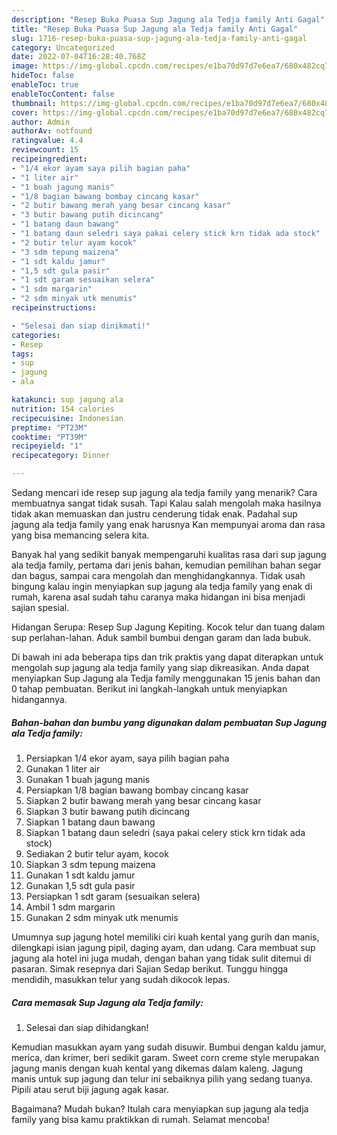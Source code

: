 ```yaml
---
description: "Resep Buka Puasa Sup Jagung ala Tedja family Anti Gagal"
title: "Resep Buka Puasa Sup Jagung ala Tedja family Anti Gagal"
slug: 1716-resep-buka-puasa-sup-jagung-ala-tedja-family-anti-gagal
category: Uncategorized
date: 2022-07-04T16:28:40.768Z
image: https://img-global.cpcdn.com/recipes/e1ba70d97d7e6ea7/680x482cq70/sup-jagung-ala-tedja-family-foto-resep-utama.jpg
hideToc: false
enableToc: true
enableTocContent: false
thumbnail: https://img-global.cpcdn.com/recipes/e1ba70d97d7e6ea7/680x482cq70/sup-jagung-ala-tedja-family-foto-resep-utama.jpg
cover: https://img-global.cpcdn.com/recipes/e1ba70d97d7e6ea7/680x482cq70/sup-jagung-ala-tedja-family-foto-resep-utama.jpg
author: Admin
authorAv: notfound
ratingvalue: 4.4
reviewcount: 15
recipeingredient:
- "1/4 ekor ayam saya pilih bagian paha"
- "1 liter air"
- "1 buah jagung manis"
- "1/8 bagian bawang bombay cincang kasar"
- "2 butir bawang merah yang besar cincang kasar"
- "3 butir bawang putih dicincang"
- "1 batang daun bawang"
- "1 batang daun seledri saya pakai celery stick krn tidak ada stock"
- "2 butir telur ayam kocok"
- "3 sdm tepung maizena"
- "1 sdt kaldu jamur"
- "1,5 sdt gula pasir"
- "1 sdt garam sesuaikan selera"
- "1 sdm margarin"
- "2 sdm minyak utk menumis"
recipeinstructions:

- "Selesai dan siap dinikmati!"
categories:
- Resep
tags:
- sup
- jagung
- ala

katakunci: sup jagung ala 
nutrition: 154 calories
recipecuisine: Indonesian
preptime: "PT23M"
cooktime: "PT39M"
recipeyield: "1"
recipecategory: Dinner

---
```



Sedang mencari ide resep sup jagung ala tedja family yang menarik? Cara membuatnya sangat tidak susah. Tapi Kalau salah mengolah maka hasilnya tidak akan memuaskan dan justru cenderung tidak enak. Padahal sup jagung ala tedja family yang enak harusnya Kan mempunyai aroma dan rasa yang bisa memancing selera kita.


Banyak hal yang sedikit banyak mempengaruhi kualitas rasa dari sup jagung ala tedja family, pertama dari jenis bahan, kemudian pemilihan bahan segar dan bagus, sampai cara mengolah dan menghidangkannya. Tidak usah bingung kalau ingin menyiapkan sup jagung ala tedja family yang enak di rumah, karena asal sudah tahu caranya maka hidangan ini bisa menjadi sajian spesial.

Hidangan Serupa: Resep Sup Jagung Kepiting. Kocok telur dan tuang dalam sup perlahan-lahan. Aduk sambil bumbui dengan garam dan lada bubuk.


Di bawah ini ada beberapa tips dan trik praktis yang dapat diterapkan untuk mengolah sup jagung ala tedja family yang siap dikreasikan. Anda dapat menyiapkan Sup Jagung ala Tedja family menggunakan 15 jenis bahan dan 0 tahap pembuatan. Berikut ini langkah-langkah untuk menyiapkan hidangannya.

<!--inarticleads1-->

##### Bahan-bahan dan bumbu yang digunakan dalam pembuatan Sup Jagung ala Tedja family:

1. Persiapkan 1/4 ekor ayam, saya pilih bagian paha
1. Gunakan 1 liter air
1. Gunakan 1 buah jagung manis
1. Persiapkan 1/8 bagian bawang bombay cincang kasar
1. Siapkan 2 butir bawang merah yang besar cincang kasar
1. Siapkan 3 butir bawang putih dicincang
1. Siapkan 1 batang daun bawang
1. Siapkan 1 batang daun seledri (saya pakai celery stick krn tidak ada stock)
1. Sediakan 2 butir telur ayam, kocok
1. Siapkan 3 sdm tepung maizena
1. Gunakan 1 sdt kaldu jamur
1. Gunakan 1,5 sdt gula pasir
1. Persiapkan 1 sdt garam (sesuaikan selera)
1. Ambil 1 sdm margarin
1. Gunakan 2 sdm minyak utk menumis


Umumnya sup jagung hotel memiliki ciri kuah kental yang gurih dan manis, dilengkapi isian jagung pipil, daging ayam, dan udang. Cara membuat sup jagung ala hotel ini juga mudah, dengan bahan yang tidak sulit ditemui di pasaran. Simak resepnya dari Sajian Sedap berikut. Tunggu hingga mendidih, masukkan telur yang sudah dikocok lepas. 

<!--inarticleads2-->

##### Cara memasak Sup Jagung ala Tedja family:


1. Selesai dan siap dihidangkan!

Kemudian masukkan ayam yang sudah disuwir. Bumbui dengan kaldu jamur, merica, dan krimer, beri sedikit garam. Sweet corn creme style merupakan jagung manis dengan kuah kental yang dikemas dalam kaleng. Jagung manis untuk sup jagung dan telur ini sebaiknya pilih yang sedang tuanya. Pipili atau serut biji jagung agak kasar. 

Bagaimana? Mudah bukan? Itulah cara menyiapkan sup jagung ala tedja family yang bisa kamu praktikkan di rumah. Selamat mencoba!
